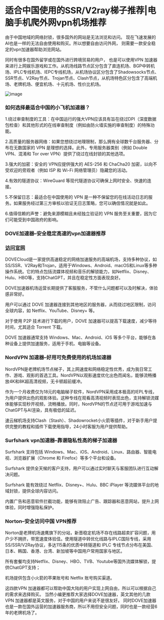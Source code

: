 # 适合中国使用的SSR/V2ray梯子推荐|电脑手机爬外网vpn机场推荐

由于中国地域的网络封锁，很多国外的网站是无法浏览和访问。 现在飞速发展的AI也是一样的无法自由使用和购买。所以想要自由访问外网， 则需要一款安全稳定的vpn加速器帮助浏览网站。

同时有很多在国外留学或在国外进行跨境贸易的用户， 也是可以使用VPN 加速器来进行上网娱乐游戏和工作。从机场线路节点区分包含了直连机场、BGP中转机场、IPLC专线机场、IEPC专线机场，从机场协议区分包含了Shadowsocks节点、SSR节点、V2Ray节点、Trojan节点、Clash节点，从机场特色区分包含了高端机场、老牌机场、便宜机场、十元机场、性价比机场。

![image](https://github.com/user-attachments/assets/76cf6f47-316e-4f73-bf80-c73297dcfecd)

### 如何选择最适合中国的小飞机加速器？
1.绕过审查制度的工具：在中国运行的强大VPN应该具有旨在绕过DPI（深度数据包检查）和其他形式的在线审查制度（例如由防火墙实施的审查制度）的特殊功能。

2.高质量的服务器网络：如果您想绕过地理限制，那么拥有全球数千台服务器、分布在无数国家的 VPN 是理想的选择。此外，专用服务器类别（例如 Double VPN、混淆和 Tor over VPN）提供了绕过在线封锁的其他选项。

3.强大的加密：安全的 VPN应提供强大的 AES-256 和 ChaCha20 加密，以向不受欢迎的旁观者（例如 ISP 和 Wi-Fi 网络管理员）隐藏您的活动。

4.有效的隧道协议：WireGuard 等现代隧道协议可确保上网时安全、快速的连接。

5.不保留日志：最适合在中国使用的 VPN 是一种不保留您的在线活动日志的服务。如果服务经过第三方审核以验证无日志策略，您可以确信情况就是如此。

6.值得信赖的声誉：避免来源模糊且未经独立验证的 VPN 服务至关重要，因为它们可能受到中国政府的影响。

### DOVE加速器–安全稳定高速的vpn加速器推荐
### [访问官网](https://dove8.cc/a.php?alavBTtF8UB)

DOVECloud是一家提供高速稳定的网络加速服务的高端机场，支持多种协议，如SS/SSR、V2Ray和Trojan，适用于Windows、Android、macOS和Linux等多种操作系统。它的特点包括流媒体视频和音乐的解锁能力，如Netflix、Disney、Hulu、HBO等，支持ChatGPT，并且在稳定性方面表现良好。

DOVE加速器机场运营长期提供了客服服务，不管什么问题都可以及时解决，体验感非常好。

用户可以通过 DOVE 加速器连接到其他地区的服务器，从而绕过地区限制，访问全球内容，如 Netflix、YouTube、Disney+ 等。

对于使用 P2P 技术进行下载的用户，DOVE 加速器可以提高下载速度，减少等待时间，尤其适合 Torrent 下载。

DOVE 加速器通常支持 Windows、Mac、Android、iOS 等多个平台，能够在各种设备上提供加速服务，适用于手机、电脑等设备。

### NordVPN 加速器–好用可免费使用的机场加速器
NordVPN是老牌机场节点梯子，其上网速度和网络稳定性优秀，成为我日常工作、游戏、观影的首选工具。NordVPN以观影速度优化出色而闻名，能够流畅播放4K和8K超高清视频，无卡顿超前缓冲。

作为一个月收费仅为18元的电脑梯子软件，NordVPN采用成本极高的IEPL专线，为用户提供出色的观影体验。这种专线在观看高清视频时表现出色，支持解锁流媒体能够实现秒开视频，流畅播放。同时，NordVPN的节点还可用于游戏加速与ChatGPT与AI渲染，具有极低的延迟。

速云梯机场支持Clash（Stash）、Shadowrocket小火箭等插件，对于新手用户提供完整的教程和插件下载使用指导，24小时客服为用户提供帮助。

### Surfshark vpn加速器–靠谱隐私性高的梯子加速器
Surfshark 支持包括 Windows、Mac、iOS、Android、Linux、路由器、智能电视、浏览器扩展（Chrome 和 Firefox）等多个平台和设备。

Surfshark 提供全天候的客户支持，用户可以通过实时聊天与客服团队进行互动解决问题。

Surfshark 能有效绕过 Netflix、Disney+、Hulu、BBC iPlayer 等流媒体平台的地域封锁，提供全球内容访问。

内置广告和恶意软件拦截功能，能够有效阻止广告、跟踪器和恶意网站，提升上网体验，同时增强隐私保护。

### Norton–安全访问中国 VPN推荐
Norton是老牌机场速鹰旗下的分站，新晋稳定机场不存在线路超卖扩容问题，用户少不拥挤，带宽速度体验佳。使用隧道中转优化线路与IPLC国际专线，采用SS/SSR/V2Ray协议，多达115条的优质中转隧道和 IPLC 专线节点分布在美国、日本、韩国、香港、台湾、新加坡等中国用户常用国家与地区。

所有套餐均支持Netflix、Disney、HBO、TVB、Youtube等国外流媒体解锁，提供ChatGPT支持；

机场提供包含小火箭的苹果账号和 Netflix 账号购买渠道。

这四款VPN 加速器都可以帮助中国大陆的用户实现上网自由，所以可以根据自己的需求来选择购买。 当然小编更推荐大家选择DOVE加速器，英文其他的几款VPN 加速器都是英文服务，对于中国的用户来说不是很友好。 同时DOVE加速器也是一款在国外运营的加速器服务商，所以不用但安全问题，同时也是一款经营6年的老牌机场了。
